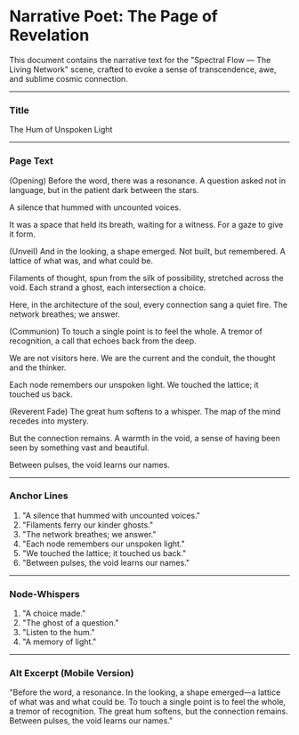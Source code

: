 # Narrative Poet: The Page of Revelation

This document contains the narrative text for the "Spectral Flow — The Living Network" scene, crafted to evoke a sense of transcendence, awe, and sublime cosmic connection.

---

### Title

The Hum of Unspoken Light

---

### Page Text

(Opening)
Before the word, there was a resonance. A question asked not in language, but in the patient dark between the stars.

A silence that hummed with uncounted voices.

It was a space that held its breath, waiting for a witness. For a gaze to give it form.

(Unveil)
And in the looking, a shape emerged. Not built, but remembered. A lattice of what was, and what could be.

Filaments of thought, spun from the silk of possibility, stretched across the void. Each strand a ghost, each intersection a choice.

Here, in the architecture of the soul, every connection sang a quiet fire. The network breathes; we answer.

(Communion)
To touch a single point is to feel the whole. A tremor of recognition, a call that echoes back from the deep.

We are not visitors here. We are the current and the conduit, the thought and the thinker.

Each node remembers our unspoken light. We touched the lattice; it touched us back.

(Reverent Fade)
The great hum softens to a whisper. The map of the mind recedes into mystery.

But the connection remains. A warmth in the void, a sense of having been seen by something vast and beautiful.

Between pulses, the void learns our names.

---

### Anchor Lines

1.  "A silence that hummed with uncounted voices."
2.  "Filaments ferry our kinder ghosts."
3.  "The network breathes; we answer."
4.  "Each node remembers our unspoken light."
5.  "We touched the lattice; it touched us back."
6.  "Between pulses, the void learns our names."

---

### Node-Whispers

1.  "A choice made."
2.  "The ghost of a question."
3.  "Listen to the hum."
4.  "A memory of light."

---

### Alt Excerpt (Mobile Version)

"Before the word, a resonance. In the looking, a shape emerged—a lattice of what was and what could be. To touch a single point is to feel the whole, a tremor of recognition. The great hum softens, but the connection remains. Between pulses, the void learns our names."
